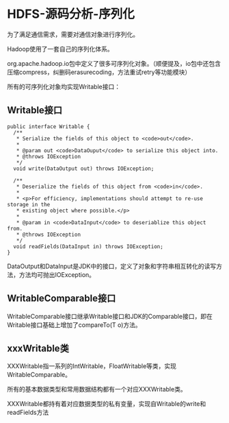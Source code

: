 HDFS-源码分析-序列化
==================

为了满足通信需求，需要对通信对象进行序列化。

Hadoop使用了一套自己的序列化体系。

org.apache.hadoop.io包中定义了很多可序列化对象。（顺便提及，io包中还包含压缩compress，纠删码erasurecoding，方法重试retry等功能模块）

所有的可序列化对象均实现Writable接口：

Writable接口
-----------------

```
public interface Writable {
  /** 
   * Serialize the fields of this object to <code>out</code>.
   * 
   * @param out <code>DataOuput</code> to serialize this object into.
   * @throws IOException
   */
  void write(DataOutput out) throws IOException;

  /** 
   * Deserialize the fields of this object from <code>in</code>.  
   * 
   * <p>For efficiency, implementations should attempt to re-use storage in the 
   * existing object where possible.</p>
   * 
   * @param in <code>DataInput</code> to deseriablize this object from.
   * @throws IOException
   */
  void readFields(DataInput in) throws IOException;
}
```

DataOutput和DataInput是JDK中的接口，定义了对象和字符串相互转化的读写方法，方法均可抛出IOException。

WritableComparable接口
---------------------

WritableComparable接口继承Writable接口和JDK的Comparable接口，即在Writable接口基础上增加了compareTo(T o)方法。

xxxWritable类
----------------------

XXXWritable指一系列的IntWritable，FloatWritable等类，实现WritableComparable。

所有的基本数据类型和常用数据结构都有一个对应XXXWritable类。

XXXWritable都持有着对应数据类型的私有变量，实现自Writable的write和readFields方法



